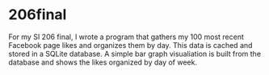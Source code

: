 # 206final

For my SI 206 final, I wrote a program that gathers my 100 most recent Facebook page likes and organizes them by day. This data is cached and stored in a SQLite database. A simple bar graph visualiation is built from the database and shows the likes organized by day of week.
